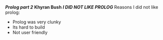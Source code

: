 ***Prolog part 2***
**Khyran Bush**
***I DID NOT LIKE PROLOG***
Reasons I did not like prolog:
* Prolog was very clunky
* Its hard to build
* Not user friendly
